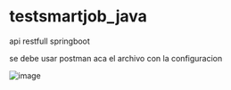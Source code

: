 # testsmartjob_java
api restfull springboot

se debe usar postman aca el archivo con la configuracion

![image](https://github.com/miguelZamora/testsmartjob_java/assets/8809742/b6684177-300f-4ccb-959b-c472f988b779)

